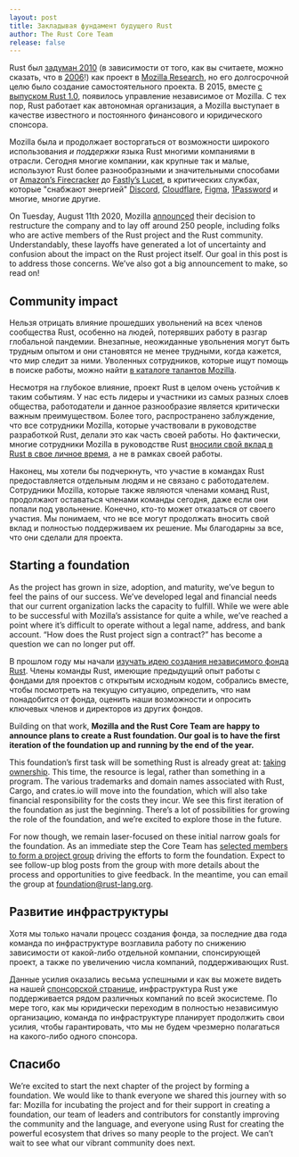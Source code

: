```yaml
---
layout: post
title: Закладывая фундамент будущего Rust
author: The Rust Core Team
release: false
---
```


Rust был [задуман 2010](https://github.com/rust-lang/rust/commit/c01efc669f09508b55eced32d3c88702578a7c3e) (в зависимости от того, как вы считаете, можно сказать, что в [2006](https://github.com/graydon/rust-prehistory/commit/b0fd440798ab3cfb05c60a1a1bd2894e1618479e)!) как проект в [Mozilla Research](https://research.mozilla.org/), но его долгосрочной целю было создание самостоятельного проекта. В 2015, вместе [с выпуском Rust 1.0](https://blog.rust-lang.org/2015/05/15/Rust-1.0.html), появилось управление независимое от Mozilla. С тех пор, Rust работает как автономная организация, а Mozilla выступает в качестве известного и постоянного финансового и юридического спонсора.

Mozilla была и продолжает восторгаться от возможности широкого использования *и поддержки* языка Rust многими компаниями в отрасли. Сегодня многие компании, как крупные так и малые, используют Rust более разнообразными и значительными способами от [Amazon’s Firecracker](https://aws.amazon.com/blogs/aws/firecracker-lightweight-virtualization-for-serverless-computing/) до [Fastly’s Lucet](https://www.fastly.com/blog/announcing-lucet-fastly-native-webassembly-compiler-runtime), в критических службах, которые "снабжают энергией" [Discord](https://blog.discord.com/why-discord-is-switching-from-go-to-rust-a190bbca2b1f), [Cloudflare](https://blog.cloudflare.com/enjoy-a-slice-of-quic-and-rust/), [Figma](https://www.figma.com/blog/rust-in-production-at-figma/), [1Password](https://blog.1password.com/1passwordx-december-2019-release/) и многие, многие другие.

On Tuesday, August 11th 2020, Mozilla [announced](https://blog.mozilla.org/blog/2020/08/11/changing-world-changing-mozilla/) their decision to restructure the company and to lay off around 250 people, including folks who are active members of the Rust project and the Rust community. Understandably, these layoffs have generated a lot of uncertainty and confusion about the impact on the Rust project itself. Our goal in this post is to address those concerns. We’ve also got a big announcement to make, so read on!

## Community impact

Нельзя отрицать влияние прошедших увольнений на всех членов сообщества Rust, особенно на людей, потерявших работу в разгар глобальной пандемии. Внезапные, неожиданные увольнения могут быть трудным опытом и они становятся не менее трудными, когда кажется, что мир следит за ними. Уволенных сотрудников, которые ищут помощь в поиске работы, можно найти [в каталоге талантов Mozilla](https://talentdirectory.mozilla.org/).

Несмотря на глубокое влияние, проект Rust в целом очень устойчив к таким событиям. У нас есть лидеры и участники из самых разных слоев общества, работодатели и данное разнообразие является критически важным преимуществом. Более того, распространено заблуждение, что все сотрудники Mozilla, которые участвовали в руководстве разработкой Rust, делали это как часть своей работы. Но фактически, многие сотрудники Mozilla в руководстве Rust [вносили свой вклад в Rust в свое личное время](https://twitter.com/ManishEarth/status/1294023260770770944), а не в рамках своей работы.

Наконец, мы хотели бы подчеркнуть, что участие в командах Rust предоставляется отдельным людям и не связано с работодателем. Сотрудники Mozilla, которые также являются членами команд Rust, продолжают оставаться членами команды сегодня, даже если они попали под увольнение. Конечно, кто-то может отказаться от своего участия. Мы понимаем, что не все могут продолжать вносить свой вклад и полностью поддерживаем их решение. Мы благодарны за все, что они сделали для проекта.

## Starting a foundation

As the project has grown in size, adoption, and maturity, we’ve begun to feel the pains of our success. We’ve developed legal and financial needs that our current organization lacks the capacity to fulfill. While we were able to be successful with Mozilla’s assistance for quite a while, we’ve reached a point where it’s difficult to operate without a legal name, address, and bank account. “How does the Rust project sign a contract?” has become a question we can no longer put off.

В прошлом году мы начали [изучать идею создания независимого фонда Rust](http://smallcultfollowing.com/babysteps/blog/2020/01/09/towards-a-rust-foundation/). Члены команды Rust, имеющие предыдущий опыт работы с фондами для проектов с открытым исходным кодом, собрались вместе, чтобы посмотреть на текущую ситуацию, определить, что нам понадобится от фонда, оценить наши возможности и опросить ключевых членов и директоров из других фондов.

Building on that work, **Mozilla and the Rust Core Team are happy to announce plans to create a Rust foundation. Our goal is to have the first iteration of the foundation up and running by the end of the year.**

This foundation’s first task will be something Rust is already great at: [taking ownership](https://doc.rust-lang.org/book/ch04-00-understanding-ownership.html). This time, the resource is legal, rather than something in a program. The various trademarks and domain names associated with Rust, Cargo, and crates.io will move into the foundation, which will also take financial responsibility for the costs they incur. We see this first iteration of the foundation as just the beginning. There’s a lot of possibilities for growing the role of the foundation, and we’re excited to explore those in the future.

For now though, we remain laser-focused on these initial narrow goals for the foundation. As an immediate step the Core Team has [selected members to form a project group](https://www.rust-lang.org/governance/teams/core#project-foundation) driving the efforts to form the foundation. Expect to see follow-up blog posts from the group with more details about the process and opportunities to give feedback. In the meantime, you can email the group at [foundation@rust-lang.org](mailto:foundation@rust-lang.org).

## Развитие инфраструктуры

Хотя мы только начали процесс создания фонда, за последние два года команда по инфраструктуре возглавила работу по снижению зависимости от какой-либо отдельной компании, спонсирующей проект, а также по увеличению числа компаний, поддерживающих Rust.

Данные усилия оказались весьма успешными и как вы можете видеть на нашей [спонсорской странице](https://www.rust-lang.org/sponsors), инфраструктура Rust уже поддерживается рядом различных компаний по всей экосистеме. По мере того, как мы юридически переходим в полностью независимую организацию, команда по инфраструктуре планирует продолжить свои усилия, чтобы гарантировать, что мы не будем чрезмерно полагаться на какого-либо одного спонсора.

## Спасибо

We’re excited to start the next chapter of the project by forming a foundation. We would like to thank everyone we shared this journey with so far: Mozilla for incubating the project and for their support in creating a foundation, our team of leaders and contributors for constantly improving the community and the language, and everyone using Rust for creating the powerful ecosystem that drives so many people to the project. We can’t wait to see what our vibrant community does next.
